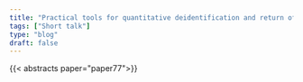 ```yaml
---
title: "Practical tools for quantitative deidentification and return of results"
tags: ["Short talk"]
type: "blog"
draft: false
---
```


{{< abstracts paper="paper77">}}


